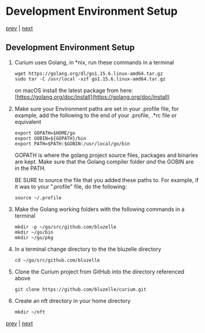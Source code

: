 # Development Environment Setup

[prev](os.md) \| [next](build.md)

## Development Environment Setup

1. Curium uses Golang, in \*nix, run these commands in a terminal

   ```text
   wget https://golang.org/dl/go1.15.6.linux-amd64.tar.gz 
   sudo tar -C /usr/local -xzf go1.15.6.linux-amd64.tar.gz
   ```

   on macOS install the latest package from here: [https://golang.org/doc/install](https://golang.org/doc/install)

2. Make sure your Environment paths are set in your .profile file, for example, add the following to the end of your .profile, .\*rc file or equivalent

   ```text
   export GOPATH=$HOME/go
   export GOBIN=${GOPATH}/bin
   export PATH=$PATH:$GOBIN:/usr/local/go/bin
   ```

   GOPATH is where the golang project source files, packages and binaries are kept. Make sure that the Golang compiler folder _and_ the GOBIN are in the PATH.

   BE SURE to source the file that you added these paths to. For example, if it was to your ".profile" file, do the following:

   ```text
   source ~/.profile
   ```

3. Make the Golang working folders with the following commands in a terminal

   ```text
   mkdir -p ~/go/src/github.com/bluzelle
   mkdir ~/go/bin
   mkdir ~/go/pkg
   ```

4. In a terminal change directory to the the bluzelle directory

   ```text
   cd ~/go/src/github.com/bluzelle
   ```

5. Clone the Curium project from GitHub into the directory referenced above

   ```text
   git clone https://github.com/bluzelle/curium.git
   ```

6. Create an nft directory in your home directory

   ```text
   mkdir ~/nft
   ```

[prev](os.md) \| [next](build.md)

